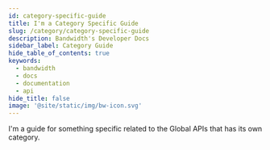 ```yaml
---
id: category-specific-guide
title: I'm a Category Specific Guide
slug: /category/category-specific-guide
description: Bandwidth's Developer Docs
sidebar_label: Category Guide
hide_table_of_contents: true
keywords:
  - bandwidth
  - docs
  - documentation
  - api
hide_title: false
image: '@site/static/img/bw-icon.svg'
---
```


I'm a guide for something specific related to the Global APIs that has its own category.
